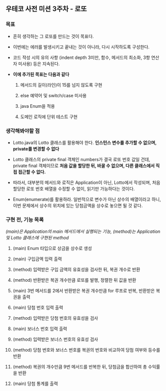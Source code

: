 ## 우테코 사전 미션 3주차 - 로또

### 목표

- 흔히 생각하는 그 로또를 만드는 것이 목표다.

- 이번에는 에러를 발생시키고 끝내는 것이 아니라, 다시 시작하도록 구성한다.

- 코드 작성 시의 유의 사항 (indent depth 3미만, 함수, 메서드의 최소화, 3항 연산자 미사용) 등은 지속된다.

- **이에 추가된 목표는 다음과 같다**

  1. 메서드의 길이(라인)이 15를 넘지 않도록 구현

  2. else 예약어 및 switch/case 미사용

  3. java Enum을 적용

  4. 도메인 로직에 단위 테스트 구현

### 생각해봐야할 점

- Lotto.java의 Lotto 클래스를 활용해야 한다. **인스턴스 변수를 추가할 수 없으며, private를 변경할 수 없다**

- Lotto 클래스의 private final 객체인 numbers가 결국 로또 번호 값일 건데, private final 객체이므로 **처음 값을 할당한 뒤, 바꿀 수 없으며, 다른 클래스에서 직접 접근할 수 없다.**

- 따라서, 대부분의 메서드와 로직은 Application이 아닌, Lotto에서 작성되며, 처음 할당한 로또 번호 배열을 수정할 수 없이, 읽기만 가능하다는 것이다.

- Enum(enumerate)를 활용하라. 일반적으로 변수가 아닌 상수의 배열이라고 하니, 이번 문제에서 상수의 위치에 있는 당첨금액을 상수로 놓으면 될 것 같다.

### 구현 전, 기능 목록

_(main)은 Application의 main 메서드에서 실행되는 기능, (method)는 Application 및 Lotto 클래스에 구현된 method_

1. (main) Enum 타입으로 상금을 상수로 생성

2. (main) 구입금액 입력 출력

3. (method) 입력받은 구입 금액의 유효성을 검사한 뒤, 복권 개수로 반환

4. (method) 반환받은 복권 개수만큼 로또를 발행, 정렬한 뒤 값을 반환

5. (main) 3번 메서드를 2에서 반환받은 복권 개수만큼 for 루프로 반복, 반환받은 복권을 출력

6. (main) 당첨 번호 입력 출력

7. (method) 입력받은 당첨 번호의 유효성을 검사

8. (main) 보너스 번호 입력 출력

9. (method) 입력받은 보너스 번호의 유효성 검사

10. (method) 당첨 번호와 보너스 번호를 복권의 번호와 비교하여 당첨 여부와 등수를 반환

11. (method) 복권의 개수만큼 9번 메서드를 반복한 뒤, 당첨금을 합산하여 총 수익률을 반환

12. (main) 당첨 통계를 출력
